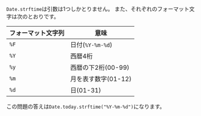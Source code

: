`Date.strftime`は引数は1つしかとりません。
また、それぞれのフォーマット文字は次のとおりです。

| フォーマット文字列 | 意味 |
|-|-|
| `%F` | 日付(`%Y-%m-%d`) |
| `%Y` | 西暦4桁 |
| `%y` | 西暦の下2桁(00-99) |
| `%m` | 月を表す数字(01-12) |
| `%d` | 日(01-31) |

この問題の答えは`Date.today.strftime("%Y-%m-%d")`になります。
